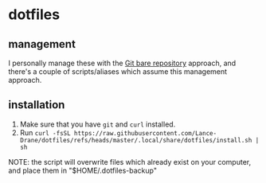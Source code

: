 # dotfiles

## management

I personally manage these with the [Git bare repository](https://www.atlassian.com/git/tutorials/dotfiles) approach, and there's a couple of scripts/aliases which assume this management approach.

## installation

1. Make sure that you have `git` and `curl` installed.
2. Run `curl -fsSL https://raw.githubusercontent.com/Lance-Drane/dotfiles/refs/heads/master/.local/share/dotfiles/install.sh | sh`

NOTE: the script will overwrite files which already exist on your computer, and place them in "$HOME/.dotfiles-backup"
